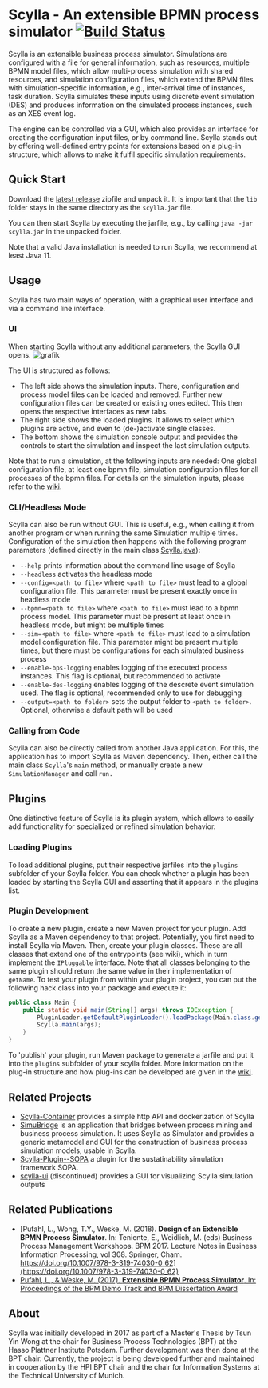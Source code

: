 # Scylla - An extensible BPMN process simulator [![Build Status](https://github.com/bptlab/scylla/actions/workflows/CI.yml/badge.svg)]([https://travis-ci.org/bptlab/scylla](https://github.com/bptlab/scylla/actions/workflows/CI.yml/))

Scylla is an extensible business process simulator.
Simulations are configured with a file for general information, such as resources, multiple BPMN model files, which allow multi-process simulation with shared resources, and simulation configuration files, which extend the BPMN files with simulation-specific information, e.g., inter-arrival time of instances, task duration.
Scylla simulates these inputs using discrete event simulation (DES) and produces information on the simulated process instances, such as an XES event log.

The engine can be controlled via a GUI, which also provides an interface for creating the configuration input files, or by command line.
Scylla stands out by offering well-defined entry points for extensions based on a plug-in structure, which allows to make it fulfil specific simulation requirements.

## Quick Start
Download the [latest release](https://github.com/bptlab/scylla/releases/latest) zipfile and unpack it.
It is important that the `lib` folder stays in the same directory as the `scylla.jar` file.

You can then start Scylla by executing the jarfile, e.g., by calling `java -jar scylla.jar` in the unpacked folder.

Note that a valid Java installation is needed to run Scylla, we recommend at least Java 11.


## Usage
Scylla has two main ways of operation, with a graphical user interface and via a command line interface.

### UI
When starting Scylla without any additional parameters, the Scylla GUI opens.
![grafik](https://github.com/bptlab/scylla/assets/28008098/c932693d-2324-42ab-9c7d-a50f32b0d823)

The UI is structured as follows:
- The left side shows the simulation inputs. There, configuration and process model files can be loaded and removed. Further new configuration files can be created or existing ones edited. This then opens the respective interfaces as new tabs.
- The right side shows the loaded plugins. It allows to select which plugins are active, and even to (de-)activate single classes.
- The bottom shows the simulation console output and provides the controls to start the simulation and inspect the last simulation outputs.

Note that to run a simulation, at the following inputs are needed: One global configuration file, at least one bpmn file, simulation configuration files for all processes of the bpmn files. For details on the simulation inputs, please refer to the [wiki](../../wiki).

### CLI/Headless Mode
Scylla can also be run without GUI. This is useful, e.g., when calling it from another program or when running the same Simulation multiple times. Configuration of the simulation then happens with the following program parameters (defined directly in the main class [Scylla.java](src/main/java/de/hpi/bpt/scylla/Scylla.java)):
- `--help` prints information about the command line usage of Scylla
- `--headless` activates the headless mode
- `--config=<path to file>` where `<path to file>` must lead to a global configuration file. This parameter must be present exactly once in headless mode
- `--bpmn=<path to file>` where `<path to file>` must lead to a bpmn process model. This parameter must be present at least once in headless mode, but might be multiple times
- `--sim=<path to file>` where `<path to file>` must lead to a simulation model configuration file. This parameter might be present multiple times, but there must be configurations for each simulated business process
- `--enable-bps-logging` enables logging of the executed process instances. This flag is optional, but recommended to activate
- `--enable-des-logging` enables logging of the descrete event simulation used. The flag is optional, recommended only to use for debugging
- `--output=<path to folder>` sets the output folder to `<path to folder>`. Optional, otherwise a default path will be used

### Calling from Code
Scylla can also be directly called from another Java application. For this, the application has to import Scylla as Maven dependency.
Then, either call the main class `Scylla`'s `main` method, or manually create a new `SimulationManager` and call `run.`


## Plugins
One distinctive feature of Scylla is its plugin system, which allows to easily add functionality for specialized or refined simulation behavior.

### Loading Plugins
To load additional plugins, put their respective jarfiles into the `plugins` subfolder of your Scylla folder. You can check whether a plugin has been loaded by starting the Scylla GUI and asserting that it appears in the plugins list.

### Plugin Development
To create a new plugin, create a new Maven project for your plugin. Add Scylla as a Maven dependency to that project. Potentially, you first need to install Scylla via Maven.
Then, create your plugin classes. These are all classes that extend one of the entrypoints (see wiki), which in turn implement the `IPluggable` interface. Note that all classes belonging to the same plugin should return the same value in their implementation of `getName`.
To test your plugin from within your plugin project, you can put the following hack class into your package and execute it:
``` java
public class Main {
    public static void main(String[] args) throws IOException {
        PluginLoader.getDefaultPluginLoader().loadPackage(Main.class.getPackageName());
        Scylla.main(args);
    }
}
```

To 'publish' your plugin, run Maven package to generate a jarfile and put it into the `plugins` subfolder of your scylla folder.
More information on the plug-in structure and how plug-ins can be developed are given in the [wiki](../../wiki/Plugin-Concept).


## Related Projects
- [Scylla-Container](https://github.com/INSM-TUM/Scylla-Container) provides a simple http API and dockerization of Scylla
- [SimuBridge](https://github.com/INSM-TUM/SimuBridge) is an application that bridges between process mining and business process simulation. It uses Scylla as Simulator and provides a generic metamodel and GUI for the construction of business process simulation models, usable in Scylla.
- [Scylla-Plugin--SOPA](https://github.com/INSM-TUM/Scylla-Plugin--SOPA) a plugin for the sustatinability simulation framework SOPA.
- [scylla-ui](https://github.com/bptlab/scylla-ui) (discontinued) provides a GUI for visualizing Scylla simulation outputs

## Related Publications
- [Pufahl, L., Wong, T.Y., Weske, M. (2018). **Design of an Extensible BPMN Process Simulator**. In: Teniente, E., Weidlich, M. (eds) Business Process Management Workshops. BPM 2017. Lecture Notes in Business Information Processing, vol 308. Springer, Cham. https://doi.org/10.1007/978-3-319-74030-0_62](https://doi.org/10.1007/978-3-319-74030-0_62)
- [Pufahl, L., & Weske, M. (2017). **Extensible BPMN Process Simulator**. In: Proceedings of the
BPM Demo Track and BPM Dissertation Award](https://ceur-ws.org/Vol-1920/BPM_2017_paper_198.pdf)

## About
Scylla was initially developed in 2017 as part of a Master's Thesis by Tsun Yin Wong at the chair for Business Process Technologies (BPT) at the Hasso Plattner Institute Potsdam. Further development was then done at the BPT chair. Currently, the project is being developed further and maintained in cooperation by the HPI BPT chair and the chair for Information Systems at the Technical University of Munich.
